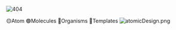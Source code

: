 ![404 ](https://static.platzi.com/media/user_upload/404NotFound-50a90134-19b9-42dd-bfce-f337446aef99.jpg "404 ")

🟡Atom
🟢Molecules
🔵Organisms
🔴Templates
![atomicDesign.png](https://static.platzi.com/media/user_upload/atomicDesign-4811f325-c9d2-4cbf-93ab-bb6eaddb5a66.jpg)
